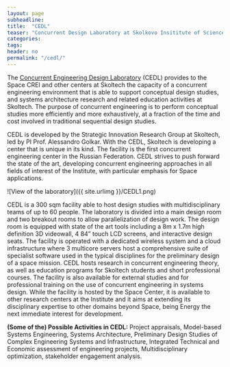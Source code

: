 ```yaml
---
layout: page
subheadline: 
title:  "CEDL"
teaser: "Concurrent Design Laboratory at Skolkovo Insititute of Science and Technology"
categories:
tags:
header: no
permalink: "/cedl/"
---
```


The [Concurrent Engineering Design Laboratory](http://crei.skoltech.ru/space/research/labs/concurrent-engineering-design-laboratory/) (CEDL) provides to the Space CREI and other centers at Skoltech the capacity of a concurrent engineering environment that is able to support conceptual design studies, and systems architecture research and related education activities at Skoltech. The purpose of concurrent engineering is to perform conceptual studies more efficiently and more exhaustively, at a fraction of the time and cost involved in traditional sequential design studies.

CEDL is developed by the Strategic Innovation Research Group at Skoltech, led by PI Prof. Alessandro Golkar. With the CEDL, Skoltech is developing a center that is unique in its kind. The facility is the first concurrent engineering center in the Russian Federation. CEDL strives to push forward the state of the art, developing concurrent engineering approaches in all fields of interest of the Institute, with particular emphasis for Space applications.

![View of the laboratory]({{ site.urlimg }}/CEDL1.png)

CEDL is a 300 sqm facility able to host design studies with multidisciplinary teams of up to 60 people. The laboratory is divided into a main design room and two breakout rooms to allow parallelization of design work. The design room is equipped with state of the art tools including a 8m x 1.7m high definition 3D videowall, 4 84” touch LCD screens, and interactive design seats. The facility is operated with a dedicated wireless system and a cloud infrastructure where 3 multicore servers host a comprehensive suite of specialist software used in the typical disciplines for the preliminary design of a space mission. CEDL hosts research in concurrent engineering theory, as well as education programs for Skoltech students and short professional courses. The facility is also available for external studies and for professional training on the use of concurrent engineering in systems design. While the facility is hosted by the Space Center, it is available to other research centers at the Institute and it aims at extending its disciplinary expertise to other domains beyond Space, being Energy the next immediate interest for development.

**(Some of the) Possible Activities in CEDL:** Project appraisals, Model-based Systems Engineering, Systems Architecture, Preliminary Design Studies of Complex Engineering Systems and Infrastructure, Integrated Technical and Economic assessment of engineering projects, Multidisciplinary optimization, stakeholder engagement analysis.